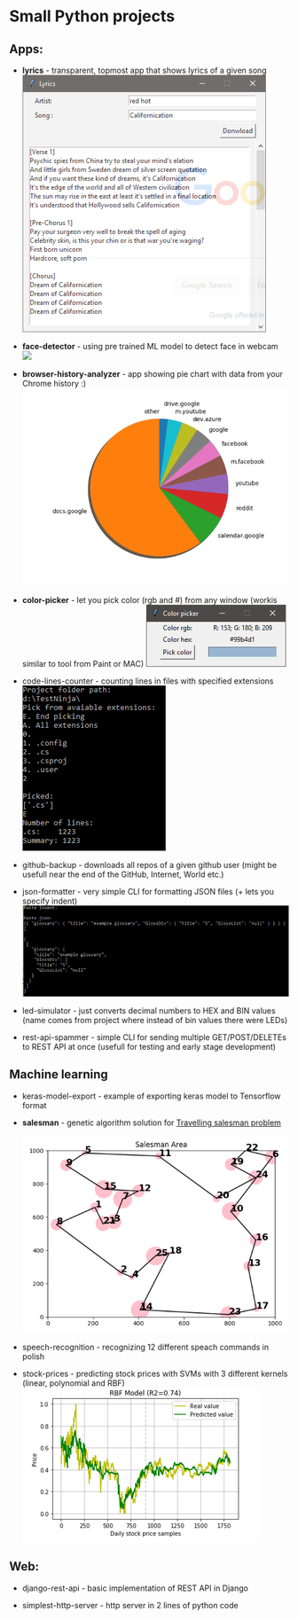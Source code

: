 # Small Python projects

## Apps:

- **lyrics** - transparent, topmost app that shows lyrics of a given song
  <img src="docs/lyrics.png" />

- **face-detector** - using pre trained ML model to detect face in webcam
  <img src="docs/.png" />

- **browser-history-analyzer** - app showing pie chart with data from your Chrome history :)
  <img src="docs/browser_history.png" />

- **color-picker** - let you pick color (rgb and #) from any window (workis similar to tool from Paint or MAC)
  <img src="docs/color-picker.png" />

- code-lines-counter - counting lines in files with specified extensions
  <img src="docs/lines-counter.png" />

- github-backup - downloads all repos of a given github user (might be usefull near the end of the GitHub, Internet, World etc.)

- json-formatter - very simple CLI for formatting JSON files (+ lets you specify indent)
  <img src="docs/json-formatter.png" />

- led-simulator - just converts decimal numbers to HEX and BIN values (name comes from project where instead of bin values there were LEDs)

- rest-api-spammer - simple CLI for sending multiple GET/POST/DELETEs to REST API at once (usefull for testing and early stage development)

## Machine learning

- keras-model-export - example of exporting keras model to Tensorflow format

- **salesman** - genetic algorithm solution for [Travelling salesman problem](https://en.wikipedia.org/wiki/Travelling_salesman_problem)

  <img src="docs/salesman_area.png" />

- speech-recognition - recognizing 12 different speach commands in polish

- stock-prices - predicting stock prices with SVMs with 3 different kernels (linear, polynomial and RBF)<img src="docs/svn_stock_price_prediction.PNG" />

## Web:

- django-rest-api - basic implementation of REST API in Django

- simplest-http-server - http server in 2 lines of python code
